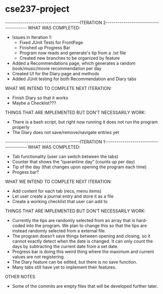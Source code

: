 # cse237-project
--------------------------------------ITERATION 2--------------------------------------
WHAT WAS COMPLETED:
- Issues in Iteration 1:
	- Fixed JUnit Tests for FrontPage
	- Finished up Progress Bar
	- Program now reads and generate's tip from a .txt file
	- Created new branches to be organized by feature
- Added a Recommendations page, which generates a random book/music/movie recommendation per day
- Created UI for the Diary page and methods
- Added JUnit testing for both Recommendation and Diary tabs

WHAT WE INTEND TO COMPLETE NEXT ITERATION:
- Finish Diary so that it works
- Maybe a Checklist???

THINGS THAT ARE IMPLEMENTED BUT DON'T NECESSARILY WORK:
- There is a bash script, but right now running it does not run the program properly
- The Diary does not save/remove/navigate entries yet


--------------------------------------ITERATION 1--------------------------------------
WHAT WAS COMPLETED:

- Tab functionality (user can switch between the tabs)
- Counter that shows the “quarantine day” (counts up per day)
- Tip of the day (that changes upon opening the program each time)
- Progess bar?

WHAT WE INTEND TO COMPLETE NEXT ITERATION:
- Add content for each tab (recs, menu items)
- Let user create a journal entry and store it as a file
- Create a working checklist that user can add to

THINGS THAT ARE IMPLEMENTED BUT DON’T NECESSARILY WORK:

- Currently the tips are randomly selected from an array that is hard-coded into the program. We plan to change this so that the tips are instead randomly selected from a external file.
- The program doesn’t save things between opening and closing, so it cannot exactly detect when the date is changed. It can only count the days by subtracting the current date from a set date.
- Progress bar is doing this weird thing where the maximum and current values are not registering.
- The Diary feature can be edited, but there is no save function.
- Many tabs still have yet to implement their features.

OTHER NOTES

- Some of the commits are empty files that will be developed further later.
